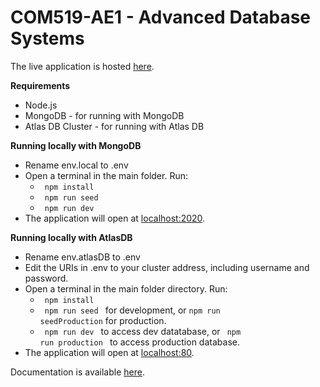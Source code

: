 # COM519-AE1 - Advanced Database Systems

The live application is hosted [here](https://serene-tor-99412.herokuapp.com/specifications).

<b> Requirements</b>
* Node.js
* MongoDB - for running with MongoDB
* Atlas DB Cluster - for running with Atlas DB


<b> Running locally with MongoDB </b>

* Rename env.local to .env
* Open a terminal in the main folder. Run:
    * <code> npm install </code>
    * <code> npm run seed </code>
    * <code> npm run dev </code>
* The application will open at [localhost:2020](http://localhost:2020).



<b> Running locally with AtlasDB </b>

* Rename env.atlasDB to .env
* Edit the URIs in .env to your cluster address, including username and password.
* Open a terminal in the main folder directory. Run:
    * <code> npm install </code>
    * <code> npm run seed </code> for development, or <code>npm run seedProduction</code> for production.
    * <code> npm run dev </code> to access dev datatabase, or <code> npm run production </code> to access production database.
* The application will open at [localhost:80](http://localhost:80).

Documentation is available [here](documentation/documentation.md).
